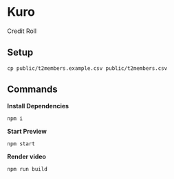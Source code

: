 # Kuro

Credit Roll

## Setup

```console
cp public/t2members.example.csv public/t2members.csv
```

## Commands

**Install Dependencies**

```console
npm i
```

**Start Preview**

```console
npm start
```

**Render video**

```console
npm run build
```
